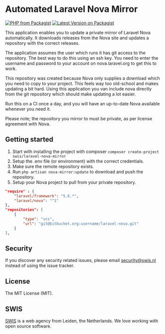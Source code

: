 # Automated Laravel Nova Mirror

[![PHP from Packagist](https://img.shields.io/packagist/php-v/swisnl/laravel-nova-mirror.svg)](https://packagist.org/packages/swisnl/laravel-nova-mirror)
[![Latest Version on Packagist](https://img.shields.io/packagist/v/swisnl/laravel-nova-mirror.svg)](https://packagist.org/packages/swisnl/laravel-nova-mirror)


This application enables you to update a private mirror of Laravel Nova automatically. It downloads releases from the Nova site and updates a repository with the correct releases. 

The application assumes the user which runs it has git access to the repository. The best way to do this using an ssh key. You need to enter the username and password to your account on nova.laravel.org to get this to work.

This repository was created because Nova only supplies a download which you need to copy to your project. This feels way too old-school and makes updating a bit hard. Using this application you van include nova directly from the git repository which should make updating a lot easier.

Run this on a CI once a day, and you will have an up-to-date Nova available whenever you need it.   

Please note; the repository you mirror to must be private, as per license agreement with Nova. 

## Getting started

1. Start with installing the project with composer ```composer create-project swis/laravel-nova-mirror```
1. Setup the .env file (or environment) with the correct credentials. 
1. Make sure the remote repository exists.
1. Run `php artisan nova-mirror:update` to download and push the repository.
1. Setup your Nova project to pull from your private repository.

```json
"require" : {
    "laravel/framework": "5.6.*",
    "laravel/nova": "^1"
},
"repositories": [
    {
        "type": "vcs",
        "url": "git@bitbucket.org:username/laravel-nova.git"
    }
],
```



## Security

If you discover any security related issues, please email security@swis.nl instead of using the issue tracker.

## License

The MIT License (MIT). 

## SWIS

[SWIS](https://www.swis.nl) is a web agency from Leiden, the Netherlands. We love working with open source software.
